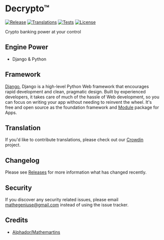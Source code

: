# Decrypto™

[![Release](https://img.shields.io/github/v/release/akaunting/akaunting?label=release)](https://github.com/akaunting/akaunting/releases)
[![Translations](https://badges.crowdin.net/akaunting/localized.svg)](https://crowdin.com/project/akaunting)
[![Tests](https://img.shields.io/github/workflow/status/akaunting/akaunting/Tests?label=tests)](https://github.com/akaunting/akaunting/actions)
[![License](https://img.shields.io/github/license/akaunting/akaunting?label=license)](LICENSE.txt)

Crypto banking power at your control


## Engine Power

* Django &amp; Python

## Framework
 [Django](https://www.djangoproject.com/), Django is a high-level Python Web framework that encourages rapid development and clean, pragmatic design. Built by experienced developers, it takes care of much of the hassle of Web development, so you can focus on writing your app without needing to reinvent the wheel. It's free and open source as the foundation framework and [Module](https://github.com/minloansng/module) package for Apps.


## Translation
If you'd like to contribute translations, please check out our [Crowdin](https://crowdin.com/project/minloansng) project.

## Changelog
Please see [Releases](../../releases) for more information what has changed recently.

## Security
If you discover any security related issues, please email mathegeniuse@gmail.com instead of using the issue tracker.

## Credits
* [Alphador/Mathemartins](https://github.com/mathemartins)